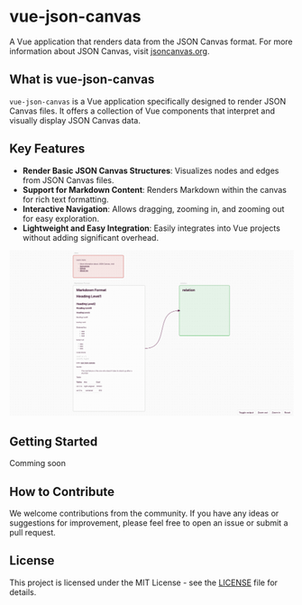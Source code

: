 # vue-json-canvas

A Vue application that renders data from the JSON Canvas format. For more information about
JSON Canvas, visit [jsoncanvas.org](https://jsoncanvas.org).

## What is vue-json-canvas

`vue-json-canvas` is a Vue application specifically designed to render JSON Canvas files. It offers a collection of Vue components that interpret and visually display JSON Canvas data.

## Key Features

- **Render Basic JSON Canvas Structures**: Visualizes nodes and edges from JSON Canvas files.
- **Support for Markdown Content**: Renders Markdown within the canvas for rich text formatting.
- **Interactive Navigation**: Allows dragging, zooming in, and zooming out for easy exploration.
- **Lightweight and Easy Integration**: Easily integrates into Vue projects without adding significant overhead.

![Screenshot](vue-json-canvas.png)

## Getting Started

Comming soon

## How to Contribute

We welcome contributions from the community. If you have any ideas or suggestions for improvement, please feel free to open an issue or submit a pull request.

## License

This project is licensed under the MIT License - see the [LICENSE](LICENSE) file for details.
